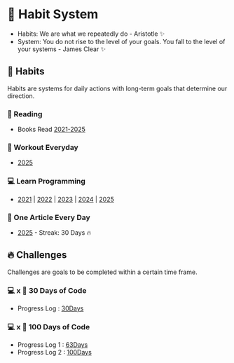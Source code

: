 # 🧭 Habit System
- Habits: We are what we repeatedly do - Aristotle ✨
- System: You do not rise to the level of your goals. You fall to the level of your systems - James Clear ✨

## 📅 Habits
Habits are systems for daily actions with long-term goals that determine our direction.

### 📖 Reading
- Books Read [2021-2025](/Habits/Reading/README.md)

### 💪 Workout Everyday
- [2025](/Habits/WorkoutChallenge/2025.md)

### 💻 Learn Programming
- [2021](/Habits/LearnProgramming/2021.md) | [2022](/Habits/LearnProgramming/2022.md) | [2023](/Habits/LearnProgramming/2023.md) | [2024](/Habits/LearnProgramming/2024.md) | [2025](/Habits/LearnProgramming/2025.md)

### 📝 One Article Every Day
- [2025](/Habits/OneArticleEveryday/README.md) - Streak: 30 Days 🔥

## 🔥 Challenges
Challenges are goals to be completed within a certain time frame.

### 💻 x 📆 30 Days of Code
- Progress Log : [30Days](/Challenges/30DaysOfCode/README.md)

### 💻 x 💯 100 Days of Code
- Progress Log 1 : [63Days](/Challenges/100DaysOfCode/1-100DaysOfCode.md)
- Progress Log 2 : [100Days](/Challenges/100DaysOfCode/2-100DaysOfCode.md)
